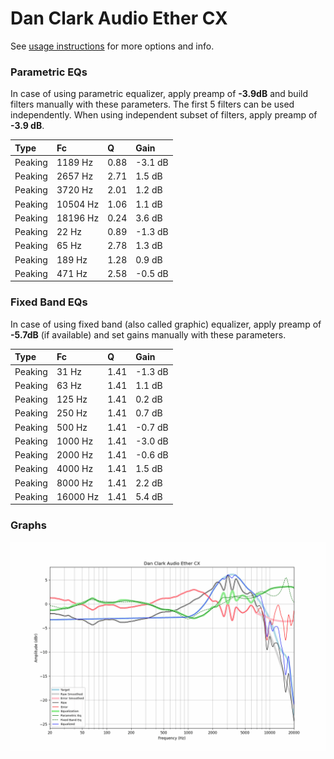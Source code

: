# Dan Clark Audio Ether CX
See [usage instructions](https://github.com/jaakkopasanen/AutoEq#usage) for more options and info.

### Parametric EQs
In case of using parametric equalizer, apply preamp of **-3.9dB** and build filters manually
with these parameters. The first 5 filters can be used independently.
When using independent subset of filters, apply preamp of **-3.9 dB**.

| Type    | Fc       |    Q | Gain    |
|:--------|:---------|:-----|:--------|
| Peaking | 1189 Hz  | 0.88 | -3.1 dB |
| Peaking | 2657 Hz  | 2.71 | 1.5 dB  |
| Peaking | 3720 Hz  | 2.01 | 1.2 dB  |
| Peaking | 10504 Hz | 1.06 | 1.1 dB  |
| Peaking | 18196 Hz | 0.24 | 3.6 dB  |
| Peaking | 22 Hz    | 0.89 | -1.3 dB |
| Peaking | 65 Hz    | 2.78 | 1.3 dB  |
| Peaking | 189 Hz   | 1.28 | 0.9 dB  |
| Peaking | 471 Hz   | 2.58 | -0.5 dB |

### Fixed Band EQs
In case of using fixed band (also called graphic) equalizer, apply preamp of **-5.7dB**
(if available) and set gains manually with these parameters.

| Type    | Fc       |    Q | Gain    |
|:--------|:---------|:-----|:--------|
| Peaking | 31 Hz    | 1.41 | -1.3 dB |
| Peaking | 63 Hz    | 1.41 | 1.1 dB  |
| Peaking | 125 Hz   | 1.41 | 0.2 dB  |
| Peaking | 250 Hz   | 1.41 | 0.7 dB  |
| Peaking | 500 Hz   | 1.41 | -0.7 dB |
| Peaking | 1000 Hz  | 1.41 | -3.0 dB |
| Peaking | 2000 Hz  | 1.41 | -0.6 dB |
| Peaking | 4000 Hz  | 1.41 | 1.5 dB  |
| Peaking | 8000 Hz  | 1.41 | 2.2 dB  |
| Peaking | 16000 Hz | 1.41 | 5.4 dB  |

### Graphs
![](./Dan%20Clark%20Audio%20Ether%20CX.png)